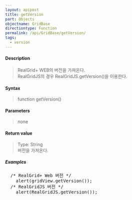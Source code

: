 ```yaml
---
layout: apipost
title: getVersion
part: Objects
objectname: GridBase
directiontype: Function
permalink: /api/GridBase/getVersion/
tags:
  - version
---
```



#### Description

> RealGrid+ WEB의 버전을 가져온다.  
> RealGridJS의 경우 RealGridJS.getVersion()을 이용한다.

#### Syntax

> function getVersion()

#### Parameters

> none

#### Return value

> Type: String  
> 버전을 가져온다.

##### Examples 

<pre class="prettyprint">
  /* RealGrid+ Web 버전 */
    alert(gridView.getVersion());
  /* RealGridJS 버전 */
    alert(RealGridJS.getVersion());
</pre>
